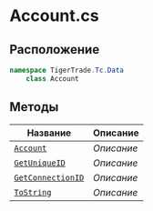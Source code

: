
# Account.cs
## Расположение
```csharp
namespace TigerTrade.Tc.Data  
    class Account
```

## Методы
| Название | Описание |
| --- | --- |
| [`Account`](./metody/Account.md) | *Описание* |
| [`GetUniqueID`](./metody/GetUniqueID.md) | *Описание* |
| [`GetConnectionID`](./metody/GetConnectionID.md) | *Описание* |
| [`ToString`](./metody/ToString.md) | *Описание* |
